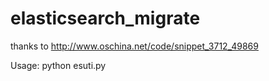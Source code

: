# elasticsearch_migrate
thanks to http://www.oschina.net/code/snippet_3712_49869

Usage:
python esuti.py
